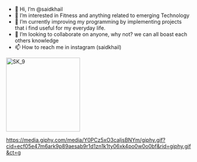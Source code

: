 - 👋 Hi, I’m @saidkhail
- 👀 I’m interested in Fitness and anything related to emerging Technology 
- 🌱 I’m currently improving my programming by implementing projects that i find useful for my everyday life.
- 💞️ I’m looking to collaborate on anyone, why not? we can all boast each others knowledge 
- 📫 How to reach me in instagram (saidkhail)

<a href="https://app.daily.dev/SK_9"><img src= "https://github.com/saidkhail/saidkhail/edit/main/devcard.svg" width="200" alt="SK_9"/><a>

<!---

saidkhail/saidkhail is a ✨ special ✨ repository because its `README.md` (this file) appears on your GitHub profile.
You can click the Preview link to take a look at your changes.
--->


https://media.giphy.com/media/Y0PCz5xO3caljsBNYm/giphy.gif?cid=ecf05e47m6ark9p89aesab9r1d1zn1k1ty06xk4po0w0o0bf&rid=giphy.gif&ct=g
